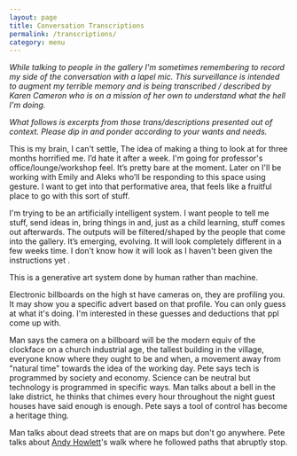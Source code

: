 ```yaml
---
layout: page
title: Conversation Transcriptions
permalink: /transcriptions/
category: menu
---
```


*While talking to people in the gallery I'm sometimes remembering to record my side of the conversation with a lapel mic. This surveillance is intended to augment my terrible memory and is being transcribed / described by Karen Cameron who is on a mission of her own to understand what the hell I'm doing.*

*What follows is excerpts from those trans/descriptions presented out of context. Please dip in and ponder according to your wants and needs.*


This is my brain, I can't settle, The idea of making a thing to look at for three months horrified me. I’d hate it after a week. I'm going for professor's office/lounge/workshop feel. It’s pretty bare at the moment. Later on I'll be working with Emily and Aleks who’ll be responding to this space using gesture. I want to get into that performative area, that feels like a fruitful place to go with this sort of stuff.

I'm trying to be an artificially intelligent system. I want people to tell me stuff, send ideas in, bring things in and, just as a child learning, stuff comes out afterwards. The outputs will be filtered/shaped by the people that come into the gallery. It’s emerging, evolving. It will look completely different in a few weeks time. I don't know how it will look as I haven't been given the instructions yet .

This is a generative art system done by human rather than machine.

Electronic billboards on the high st have cameras on, they are profiling you. It may show you a specific advert based on that profile. You can only guess at what it's doing. I'm interested in these guesses and deductions that ppl come up with.

Man says the camera on a billboard will be the modern equiv of the clockface on a church industrial age, the tallest building in the village, everyone know where they ought to be and when, a movement away from "natural time" towards the idea of the working day. Pete says tech is programmed by society and economy. Science can be neutral but technology is programmed in specific ways. Man talks about a bell in the lake district, he thinks that chimes every hour throughout the night guest houses have said enough is enough. Pete says a tool of control has become a heritage thing.

Man talks about dead streets that are on maps but don't go anywhere. Pete talks about [Andy Howlett](http://andyhowlett.co.uk)'s walk where he followed paths that abruptly stop. 


